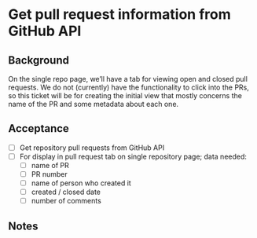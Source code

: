# Get pull request information from GitHub API

## Background

On the single repo page, we’ll have a tab for viewing open and closed pull requests. We do not (currently) have the functionality to click into the PRs, so this ticket will be for creating the initial view that mostly concerns the name of the PR and some metadata about each one.

## Acceptance

- [ ] Get repository pull requests from GitHub API
- [ ] For display in pull request tab on single repository page; data needed:
    - [ ] name of PR
    - [ ] PR number
    - [ ] name of person who created it
    - [ ] created / closed date
    - [ ] number of comments

## Notes

